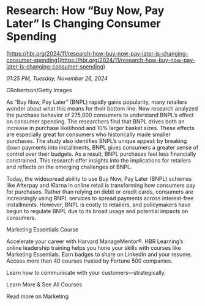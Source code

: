 # Research: How “Buy Now, Pay Later” Is Changing Consumer Spending

[https://hbr.org/2024/11/research-how-buy-now-pay-later-is-changing-consumer-spending](https://hbr.org/2024/11/research-how-buy-now-pay-later-is-changing-consumer-spending)

*01:25 PM, Tuesday, November 26, 2024*

CRobertson/Getty Images

As “Buy Now, Pay Later” (BNPL) rapidly gains popularity, many retailers wonder about what this means for their bottom line. New research analyzed the purchase behavior of 275,000 consumers to understand BNPL’s effect on consumer spending. The researchers find that BNPL drives both an increase in purchase likelihood and 10% larger basket sizes. These effects are especially great for consumers who historically made smaller purchases. The study also identifies BNPL’s unique appeal: by breaking down payments into installments, BNPL gives consumers a greater sense of control over their budgets. As a result, BNPL purchases feel less financially constrained. This research offer insights into the implications for retailers and reflects on the emerging challenges of BNPL.

Today, the widespread ability to use Buy Now, Pay Later (BNPL) schemes like Afterpay and Klarna in online retail is transforming how consumers pay for purchases. Rather than relying on debit or credit cards, consumers are increasingly using BNPL services to spread payments across interest-free installments. However, BNPL is costly to retailers, and policymakers have begun to regulate BNPL due to its broad usage and potential impacts on consumers.

Marketing Essentials Course

Accelerate your career with Harvard ManageMentor®. HBR Learning’s online leadership training helps you hone your skills with courses like Marketing Essentials. Earn badges to share on LinkedIn and your resume. Access more than 40 courses trusted by Fortune 500 companies.

Learn how to communicate with your customers—strategically.

Learn More & See All Courses

Read more on Marketing

